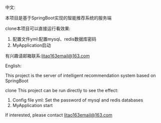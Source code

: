 中文:

本项目是基于SpringBoot实现的智能推荐系统的服务端

clone本项目可以直接运行看效果:
1. 配置文件yml:配置mysql、redis数据库密码
2. MyApplication启动

有兴趣请邮箱联系:litao163email@163.com

English:

This project is the server of intelligent recommendation system based on SpringBoot

clone This project can be run directly to see the effect:
1. Config file yml: Set the password of mysql and redis databases
2. MyApplication start

If interested, please contact litao163email@163.com

